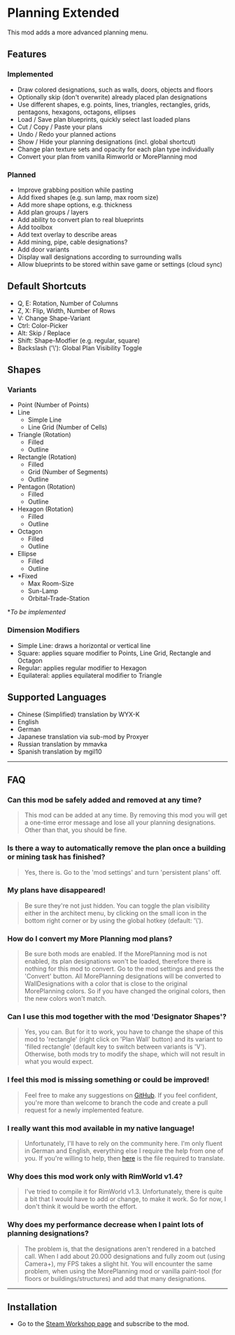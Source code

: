 # Planning Extended

This mod adds a more advanced planning menu.

## Features

### Implemented

- Draw colored designations, such as walls, doors, objects and floors
- Optionally skip (don't overwrite) already placed plan designations
- Use different shapes, e.g. points, lines, triangles, rectangles, grids, pentagons, hexagons, octagons, ellipses
- Load / Save plan blueprints, quickly select last loaded plans
- Cut / Copy / Paste your plans
- Undo / Redo your planned actions
- Show / Hide your planning designations (incl. global shortcut)
- Change plan texture sets and opacity for each plan type individually
- Convert your plan from vanilla Rimworld or MorePlanning mod

### Planned

- Improve grabbing position while pasting
- Add fixed shapes (e.g. sun lamp, max room size)
- Add more shape options, e.g. thickness
- Add plan groups / layers
- Add ability to convert plan to real blueprints
- Add toolbox
- Add text overlay to describe areas
- Add mining, pipe, cable designations?
- Add door variants
- Display wall designations according to surrounding walls
- Allow blueprints to be stored within save game or settings (cloud sync)

## Default Shortcuts
- Q, E: Rotation, Number of Columns
- Z, X: Flip, Width, Number of Rows
- V: Change Shape-Variant
- Ctrl: Color-Picker
- Alt: Skip / Replace
- Shift: Shape-Modfier (e.g. regular, square)
- Backslash ('\\'): Global Plan Visibility Toggle

## Shapes

### Variants

- Point (Number of Points)
- Line
  - Simple Line
  - Line Grid (Number of Cells)
- Triangle (Rotation)
  - Filled
  - Outline
- Rectangle (Rotation)
  - Filled
  - Grid (Number of Segments)
  - Outline
- Pentagon (Rotation)
  - Filled
  - Outline
- Hexagon (Rotation)
  - Filled
  - Outline
- Octagon
  - Filled
  - Outline
- Ellipse
  - Filled
  - Outline
- *Fixed
  - Max Room-Size
  - Sun-Lamp
  - Orbital-Trade-Station

**To be implemented*

### Dimension Modifiers

- Simple Line: draws a horizontal or vertical line
- Square: applies square modifier to Points, Line Grid, Rectangle and Octagon
- Regular: applies regular modifier to Hexagon
- Equilateral: applies equilateral modifier to Triangle

## Supported Languages
- Chinese (Simplified) translation by WYX-K
- English
- German
- Japanese translation via sub-mod by Proxyer
- Russian translation by mmavka
- Spanish translation by mgil10

---

## FAQ

### Can this mod be safely added and removed at any time?
> This mod can be added at any time. By removing this mod you will get a one-time error message and lose all your planning designations. Other than that, you should be fine.

### Is there a way to automatically remove the plan once a building or mining task has finished?
> Yes, there is. Go to the 'mod settings' and turn 'persistent plans' off.

### My plans have disappeared!
> Be sure they're not just hidden. You can toggle the plan visibility either in the architect menu, by clicking on the small icon in the bottom right corner or by using the global hotkey (default: '\\').

### How do I convert my More Planning mod plans?
> Be sure both mods are enabled. If the MorePlanning mod is not enabled, its plan designations won't be loaded, therefore there is nothing for this mod to convert. Go to the mod settings and press the 'Convert' button. All MorePlanning designations will be converted to WallDesignations with a color that is close to the original MorePlanning colors. So if you have changed the original colors, then the new colors won't match.

### Can I use this mod together with the mod 'Designator Shapes'?
> Yes, you can. But for it to work, you have to change the shape of this mod to 'rectangle' (right click on 'Plan Wall' button) and its variant to 'filled rectangle' (default key to switch between variants is 'V'). Otherwise, both mods try to modify the shape, which will not result in what you would expect.

### I feel this mod is missing something or could be improved!
> Feel free to make any suggestions on [GitHub](https://github.com/Scherub/rw-planning-extended/). If you feel confident, you're more than welcome to branch the code and create a pull request for a newly implemented feature.

### I really want this mod available in my native language!
> Unfortunately, I'll have to rely on the community here. I'm only fluent in German and English, everything else I require the help from one of you. If you're willing to help, then [here](https://steamcommunity.com/linkfilter/?url=https://github.com/Scherub/rw-planning-extended/blob/develop/Common/Languages/English/Keyed/Translations.xml) is the file required to translate.

### Why does this mod work only with RimWorld v1.4?
> I've tried to compile it for RimWorld v1.3. Unfortunately, there is quite a bit that I would have to add or change, to make it work. So for now, I don't think it would be worth the effort.

### Why does my performance decrease when I paint lots of planning designations?
> The problem is, that the designations aren't rendered in a batched call. When I add about 20.000 designations and fully zoom out (using Camera+), my FPS takes a slight hit. You will encounter the same problem, when using the MorePlanning mod or vanilla paint-tool (for floors or buildings/structures) and add that many designations.

---

## Installation

* Go to the [Steam Workshop page](https://steamcommunity.com/sharedfiles/filedetails/?id=2877392159) and subscribe to the mod.
